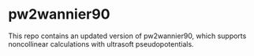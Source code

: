 # pw2wannier90

This repo contains an updated version of pw2wannier90, which supports noncollinear calculations with ultrasoft pseudopotentials.

